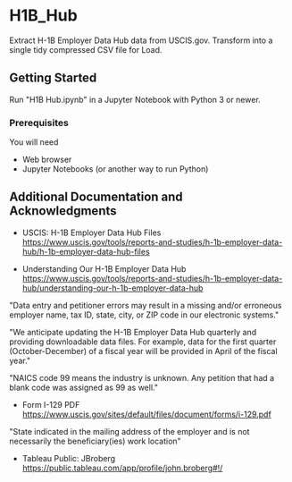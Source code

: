 # H1B_Hub

Extract H-1B Employer Data Hub data from USCIS.gov. 
Transform into a single tidy compressed CSV file for Load.

## Getting Started

Run "H1B Hub.ipynb" in a Jupyter Notebook with Python 3 or newer.

### Prerequisites

You will need

* Web browser
* Jupyter Notebooks (or another way to run Python)


## Additional Documentation and Acknowledgments

* USCIS: H-1B Employer Data Hub Files
https://www.uscis.gov/tools/reports-and-studies/h-1b-employer-data-hub/h-1b-employer-data-hub-files

* Understanding Our H-1B Employer Data Hub
https://www.uscis.gov/tools/reports-and-studies/h-1b-employer-data-hub/understanding-our-h-1b-employer-data-hub

"Data entry and petitioner errors may result in a missing and/or erroneous employer name, tax ID, state, city, or ZIP code in our electronic systems."

"We anticipate updating the H-1B Employer Data Hub quarterly and providing downloadable data files. For example, data for the first quarter (October-December) of a fiscal year will be provided in April of the fiscal year."

"NAICS code 99 means the industry is unknown. Any petition that had a blank code was assigned as 99 as well."


* Form I-129 PDF
https://www.uscis.gov/sites/default/files/document/forms/i-129.pdf

"State indicated in the mailing address of the employer and is not necessarily the beneficiary(ies) work location"

* Tableau Public: JBroberg
https://public.tableau.com/app/profile/john.broberg#!/
